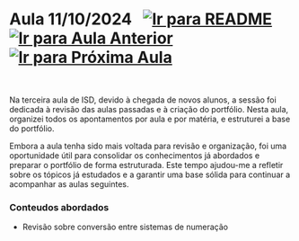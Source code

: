 # Aula 11/10/2024 &nbsp; [![Ir para README](https://img.shields.io/badge/Indice-Verde?style=for-the-badge)](../README.md#indice) &nbsp; [![Ir para Aula Anterior](https://img.shields.io/badge/Anterior-Aula%202-007ACC?style=for-the-badge)](../aulas/04-10-2024.md) [![Ir para Próxima Aula](https://img.shields.io/badge/Próxima-Aula%204-007ACC?style=for-the-badge)](../aulas/18-10-2024.md)


<br>

<p>Na terceira aula de ISD, devido à chegada de novos alunos, a sessão foi dedicada à revisão das aulas passadas e à criação do portfólio. Nesta aula, organizei todos os apontamentos por aula e por matéria, e estruturei a base do portfólio.</p>

<p>Embora a aula tenha sido mais voltada para revisão e organização, foi uma oportunidade útil para consolidar os conhecimentos já abordados e preparar o portfólio de forma estruturada. Este tempo ajudou-me a refletir sobre os tópicos já estudados e a garantir uma base sólida para continuar a acompanhar as aulas seguintes.</p>

### Conteudos abordados

- Revisão sobre conversão entre sistemas de numeração

